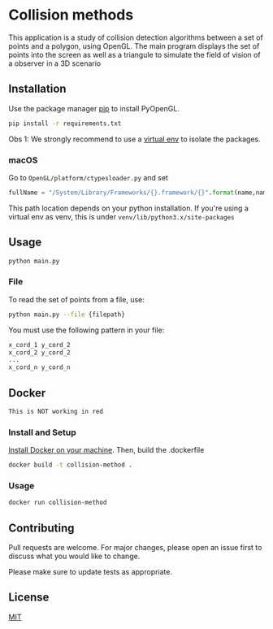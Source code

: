 # Collision methods
This application is a study of collision detection algorithms between a set of points and a polygon, using OpenGL. The main program displays the set of points into the screen as well as a triangule to simulate the field of vision of a observer in a 3D scenario

## Installation

Use the package manager [pip](https://pip.pypa.io/en/stable/) to install PyOpenGL.

```bash
pip install -r requirements.txt
```

Obs 1: We strongly recommend to use a [virtual env](https://docs.python.org/3/library/venv.html) to isolate the packages.

### macOS 

Go to `OpenGL/platform/ctypesloader.py` and set

```python
fullName = "/System/Library/Frameworks/{}.framework/{}".format(name,name)
```

This path location depends on your python installation. If you're using a virtual env as venv, this is under `venv/lib/python3.x/site-packages`

## Usage

```bash
python main.py
```

### File

To read the set of points from a file, use:

```bash
python main.py --file {filepath}
``` 

You must use the following pattern in your file:

```txt
x_cord_1 y_cord_2
x_cord_2 y_cord_2
...
x_cord_n y_cord_n
```

## Docker

```diff
This is NOT working in red
```

### Install and Setup

[Install Docker on your machine](https://docs.docker.com/get-docker/).
Then, build the .dockerfile 
    
```bash
docker build -t collision-method .
```

### Usage

```bash
docker run collision-method
```

## Contributing
Pull requests are welcome. For major changes, please open an issue first to discuss what you would like to change.

Please make sure to update tests as appropriate.

## License
[MIT](https://choosealicense.com/licenses/mit/)
